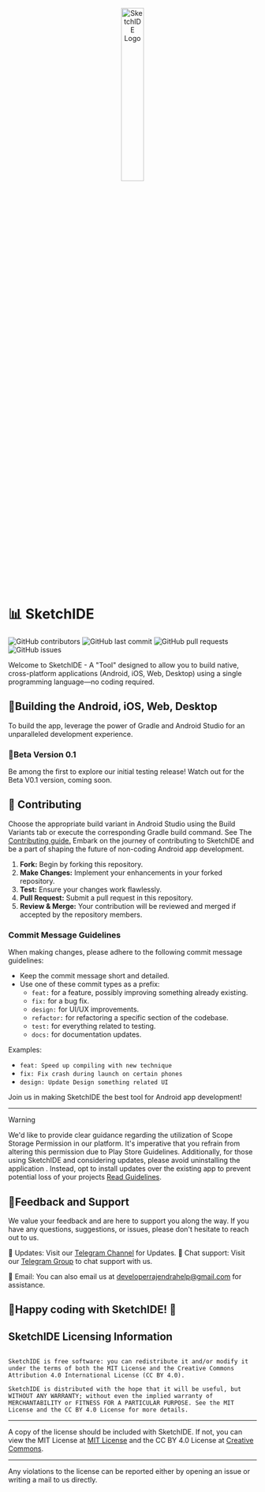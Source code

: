 <p align="center">
  <img src="https://github.com/androidbulb/SketchIDE/blob/master/app/src/main/ic_launcher-playstore.png" width="30%" alt="SketchIDE Logo">
</p>

# 📊 SketchIDE
![GitHub contributors](https://img.shields.io/github/contributors/androidbulb/SketchIDE)
![GitHub last commit](https://img.shields.io/github/last-commit/androidbulb/SketchIDE)
![GitHub pull requests](https://img.shields.io/github/issues-pr/androidbulb/SketchIDE)
![GitHub issues](https://img.shields.io/github/issues/androidbulb/SketchIDE)

Welcome to SketchIDE - A "Tool" designed to allow you to build native, cross-platform applications (Android, iOS, Web, Desktop) using a single programming language—no coding required.

## 📱Building the Android, iOS, Web, Desktop
To build the app, leverage the power of Gradle and Android Studio for an unparalleled development experience.

### 🤖Beta Version 0.1
Be among the first to explore our initial testing release! Watch out for the Beta V0.1 version, coming soon.


## 🤝 Contributing

Choose the appropriate build variant in Android Studio using the Build Variants tab or execute the corresponding Gradle build command.
See The[ Contributing guide.](./CONTRIBUTING.md)
Embark on the journey of contributing to SketchIDE and be a part of shaping the future of non-coding Android app development.

1. **Fork:** Begin by forking this repository.
2. **Make Changes:** Implement your enhancements in your forked repository.
3. **Test:** Ensure your changes work flawlessly.
4. **Pull Request:** Submit a pull request in this repository.
5. **Review & Merge:** Your contribution will be reviewed and merged if accepted by the repository members.


### Commit Message Guidelines

When making changes, please adhere to the following commit message guidelines:

- Keep the commit message short and detailed.
- Use one of these commit types as a prefix:
    - `feat:` for a feature, possibly improving something already existing.
    - `fix:` for a bug fix.
    - `design:` for UI/UX improvements.
    - `refactor:` for refactoring a specific section of the codebase.
    - `test:` for everything related to testing.
    - `docs:` for documentation updates.

Examples:
- `feat: Speed up compiling with new technique`
- `fix: Fix crash during launch on certain phones`
- `design: Update Design something related UI`

Join us in making SketchIDE the best tool for Android app development!

---

> [!Warning]
> We'd like to provide clear guidance regarding the utilization of Scope Storage Permission in our platform. It's imperative that you refrain from altering this permission due to Play
> Store Guidelines. Additionally, for those using SketchIDE and considering updates, please avoid uninstalling the application . Instead, opt to install updates over the existing app
> to prevent potential loss of your projects  [Read Guidelines](https://developer.android.com/about/versions/11/privacy/storage).

## 📢Feedback and Support

We value your feedback and are here to support you along the way. If you have any questions, suggestions, or issues, please don't hesitate to reach out to us.

💬 Updates: Visit our [Telegram Channel](https://t.me/sketchide) for Updates.
💬 Chat support: Visit our [Telegram Group](https://t.me/sketchidegroup) to chat support with us.

📧 Email: You can also email us at developerrajendrahelp@gmail.com for assistance.


## 🎉Happy coding with SketchIDE! 🎉

## SketchIDE Licensing Information

```

SketchIDE is free software: you can redistribute it and/or modify it under the terms of both the MIT License and the Creative Commons Attribution 4.0 International License (CC BY 4.0).

SketchIDE is distributed with the hope that it will be useful, but WITHOUT ANY WARRANTY; without even the implied warranty of MERCHANTABILITY or FITNESS FOR A PARTICULAR PURPOSE. See the MIT License and the CC BY 4.0 License for more details.

```

---
A copy of the license should be included with SketchIDE. If not, you can view the MIT License at [MIT License](https://opensource.org/licenses/MIT) and the CC BY 4.0 License at [Creative Commons](https://creativecommons.org/licenses/by/4.0/).

---


Any violations to the license can be reported either by opening an issue or writing a mail to us
directly.

